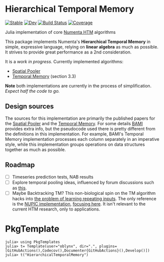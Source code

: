 # Hierarchical Temporal Memory

[![Stable](https://img.shields.io/badge/docs-stable-blue.svg)](https://oblynx.github.io/HierarchicalTemporalMemory.jl/stable)
[![Dev](https://img.shields.io/badge/docs-dev-blue.svg)](https://oblynx.github.io/HierarchicalTemporalMemory.jl/dev)
[![Build Status](https://travis-ci.com/oblynx/HierarchicalTemporalMemory.jl.svg?branch=master)](https://travis-ci.com/oblynx/HierarchicalTemporalMemory.jl)
[![Coverage](https://codecov.io/gh/oblynx/HierarchicalTemporalMemory.jl/branch/master/graph/badge.svg)](https://codecov.io/gh/oblynx/HierarchicalTemporalMemory.jl)

Julia implementation of core [Numenta HTM](https://numenta.com/) algorithms

This package implements Numenta's **Hierarchical Temporal Memory** in simple, expressive language,
relying on **linear algebra** as much as possible.
It strives to provide great performance as a 2nd consideration.

It is a _work in progress_.
Currently implemented algorithms:
- [Spatial Pooler](https://www.frontiersin.org/articles/10.3389/fncom.2017.00111/full)
- [Temporal Memory](https://www.mitpressjournals.org/doi/full/10.1162/NECO_a_00893) (section 3.3)


**Note**  both implementations are currently in the process of simplification. _Expect half the code to go._

## Design sources

The sources for this implementation are primarily the published papers for the [Spatial Pooler](https://www.frontiersin.org/articles/10.3389/fncom.2017.00111/full)
and the [Temporal Memory](https://www.mitpressjournals.org/doi/full/10.1162/NECO_a_00893).
For some details [BAMI](https://numenta.com/assets/pdf/biological-and-machine-intelligence/BAMI-Complete.pdf) provides extra info, but the pseudocode used there is pretty different from the definitions in this implementation.
For example, BAMI's Temporal Memory implementation processes each column separately in an imperative style,
while this implementation groups operations on data structures together as much as possible.

## Roadmap

- [ ] Timeseries prediction tests, NAB results
- [ ] Explore temporal pooling ideas, influenced by forum discussions such as [this](https://discourse.numenta.org/t/exploring-the-repeating-inputs-problem/5498/14?u=oblynx).
- [ ] Maybe Backtracking TM? This non-biological spin on the TM algorithm hacks into [the problem of learning repeating inputs](https://discourse.numenta.org/t/my-analysis-on-why-temporal-memory-prediction-doesnt-work-on-sequential-data/3141).
The only reference is the [NUPIC implementation](https://github.com/numenta/nupic/blob/master/src/nupic/algorithms/backtracking_tm.py),
[focusing here](https://github.com/numenta/nupic/blob/1aea72abde4457878a16288d6786ffb088f69164/src/nupic/algorithms/backtracking_tm.py#L1666).
It isn't relevant to the current HTM research, only to applications.

# PkgTemplate

```
julia> using PkgTemplates
julia> t= Template(user="oblynx", dir=".", plugins=[GitHubActions(),Codecov(),Documenter{GitHubActions}(),Develop()])
julia> t("HierarchicalTemporalMemory")
```
